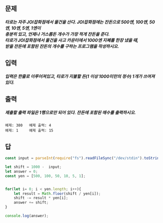 ## 문제

##### 타로는 자주 JOI잡화점에서 물건을 산다. JOI잡화점에는 잔돈으로 500엔, 100엔, 50엔, 10엔, 5엔, 1엔이<br> 충분히 있고, 언제나 거스름돈 개수가 가장 적게 잔돈을 준다. <br>타로가 JOI잡화점에서 물건을 사고 카운터에서 1000엔 지폐를 한장 냈을 때,<br>받을 잔돈에 포함된 잔돈의 개수를 구하는 프로그램을 작성하시오.

## 입력

##### 입력은 한줄로 이루어져있고, 타로가 지불할 돈(1 이상 1000미만의 정수) 1개가 쓰여져있다.

## 출력

##### 제출할 출력 파일은 1행으로만 되어 있다. 잔돈에 포함된 매수를 출력하시오.

    예제: 380   예제 출력: 4
    예제: 1     예제 출력: 15

## 답
```js
const input = parseInt(require("fs").readFileSync("/dev/stdin").toString());

let shift = 1000 -  input;
let answer = 0;
const yen = [500, 100, 50, 10, 5, 1];


for(let i= 0; i < yen.length; i++){
    let result = Math.floor(shift / yen[i]);
    shift -= result * yen[i];
    answer += shift;
}

console.log(answer);
```

